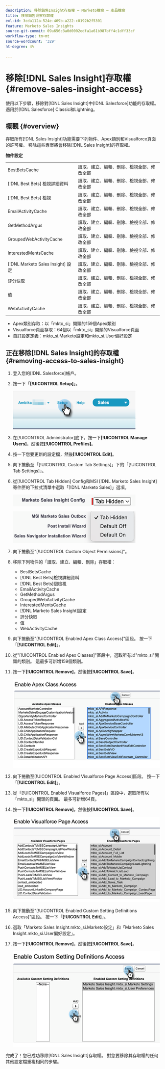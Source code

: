 ```yaml
---
description: 移除銷售Insight存取權 — Marketo檔案 — 產品檔案
title: 移除銷售洞察存取權
exl-id: 3cda112a-524e-469b-a222-c0192b2f5301
feature: Marketo Sales Insights
source-git-commit: 09a656c3a0d0002edfa1a61b987bff4c1dff33cf
workflow-type: tm+mt
source-wordcount: '329'
ht-degree: 4%

---
```


# 移除[!DNL Sales Insight]存取權 {#remove-sales-insight-access}

使用以下步驟，移除對[!DNL Sales Insight]中[!DNL Salesforce]功能的存取權。 適用於[!DNL Salesforce] Classic和Lightning。

## 概觀 {#overview}

存取所有[!DNL Sales Insight]功能需要下列物件、Apex類別和Visualforce頁面的許可權。 移除這些專案將會移除[!DNL Sales Insight]的存取權。

**物件設定**

<table>
 <tbody>
 <tr>
   <td>BestBetsCache</td>
   <td>讀取、建立、編輯、刪除、檢視全部、修改全部</td>
  </tr>
  <tr>
   <td>[!DNL Best Bets] 檢視詳細資料</td>
   <td>讀取、建立、編輯、刪除、檢視全部、修改全部</td>
  </tr>
  <tr>
   <td>[!DNL Best Bets] 檢視</td>
   <td>讀取、建立、編輯、刪除、檢視全部、修改全部</td>
  </tr>
  <tr>
   <td>EmailActivityCache</td>
   <td>讀取、建立、編輯、刪除、檢視全部、修改全部</td>
  </tr>
  <tr>
   <td>GetMethodArgus</td>
   <td>讀取、建立、編輯、刪除、檢視全部、修改全部</td>
  </tr>
  <tr>
   <td>GroupedWebActivityCache</td>
   <td>讀取、建立、編輯、刪除、檢視全部、修改全部</td>
  </tr>
  <tr>
   <td>InterestedMentsCache</td>
   <td>讀取、建立、編輯、刪除、檢視全部、修改全部</td>
  </tr>
  <tr>
   <td>[!DNL Marketo Sales Insight] 設定</td>
   <td>讀取、建立、編輯、刪除、檢視全部、修改全部</td>
  </tr>
  <tr>
   <td>評分快取</td>
   <td>讀取、建立、編輯、刪除、檢視全部、修改全部</td>
  </tr>
  <tr>
   <td>值</td>
   <td>讀取、建立、編輯、刪除、檢視全部、修改全部</td>
  </tr>
  <tr>
   <td>WebActivityCache</td>
   <td>讀取、建立、編輯、刪除、檢視全部、修改全部</td>
  </tr>
 </tbody>
</table>

* Apex類別存取：以「mkto_si」開頭的159個Apex類別
* Visualforce頁面存取：64個以「mkto_si」開頭的Visualforce頁面
* 自訂設定定義：mkto_si.Marketo設定和mkto_si.User偏好設定

## 正在移除[!DNL Sales Insight]的存取權 {#removing-access-to-sales-insight}

1. 登入您的[!DNL Salesforce]帳戶。

1. 按一下「**[!UICONTROL Setup]**」。

   ![](assets/remove-sales-insight-access-1.png)

1. 在[!UICONTROL Administrator]底下，按一下&#x200B;**[!UICONTROL Manage Users]**，然後按&#x200B;**[!UICONTROL Profiles]**。

1. 按一下您要更新的設定檔，然後&#x200B;**[!UICONTROL Edit]**。

1. 向下捲動至「[!UICONTROL Custom Tab Settings]」下的「[!UICONTROL Tab Settings]」。

1. 從[!UICONTROL Tab Hidden] Config和MSI [!DNL Marketo Sales Insight]寄件匣的下拉式清單中選取「[!DNL Marketo Sales]」選項。

   ![](assets/remove-sales-insight-access-2.png)

   ![](assets/remove-sales-insight-access-3.png)

1. 向下捲動至&quot;[!UICONTROL Custom Object Permissions]&quot;。

1. 移除下列物件的「讀取、建立、編輯、刪除」存取權：

   * BestBetsCache
   * [!DNL Best Bets]檢視詳細資料
   * [!DNL Best Bets]個檢視
   * EmailActivityCache
   * GetMethodArgus
   * GroupedWebActivityCache
   * InterestedMentsCache
   * [!DNL Marketo Sales Insight]設定
   * 評分快取
   * 值
   * WebActivityCache

1. 向下捲動至&quot;[!UICONTROL Enabled Apex Class Access]&quot;區段。 按一下「**[!UICONTROL Edit]**」。

1. 從&quot;[!UICONTROL Enabled Apex Classes]&quot;區段中，選取所有以&quot;mkto_si&quot;開頭的類別。 這最多可新增159個類別。

1. 按一下&#x200B;**[!UICONTROL Remove]**，然後按&#x200B;**[!UICONTROL Save]**。

   ![](assets/remove-sales-insight-access-4.png)

1. 向下捲動至[!UICONTROL Enabled Visualforce Page Access]區段。 按一下「**[!UICONTROL Edit]**」。

1. 從「[!UICONTROL Enabled Visualforce Pages]」區段中，選取所有以「mkto_si」開頭的頁面。 最多可新增64頁。

1. 按一下&#x200B;**[!UICONTROL Remove]**，然後按&#x200B;**[!UICONTROL Save]**。

   ![](assets/remove-sales-insight-access-5.png)

1. 向下捲動至&quot;[!UICONTROL Enabled Custom Setting Definitions Access]&quot;區段。 按一下「**[!UICONTROL Edit]**」。

1. 選取「Marketo Sales Insight.mkto_si.Marketo設定」和「Marketo Sales Insight.mkto_si.User偏好設定」。

1. 按一下&#x200B;**[!UICONTROL Remove]**，然後按&#x200B;**[!UICONTROL Save]**。

   ![](assets/remove-sales-insight-access-6.png)

完成了！您已成功移除[!DNL Sales Insight]存取權。 對您要移除其存取權的任何其他設定檔重複相同的步驟。
